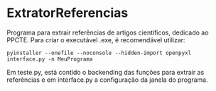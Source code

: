 # ExtratorReferencias

Programa para extrair referências de artigos científicos, dedicado ao PPCTE. Para criar o executável .exe, é recomendável utilizar:

``` pyinstaller --onefile --noconsole --hidden-import openpyxl interface.py -n MeuPrograma ```

Em teste.py, está contido o backending das funções para extrair as referências e em interface.py a configuração da janela do programa.
